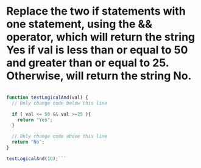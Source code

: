 # Replace the two if statements with one statement, using the && operator, which will return the string Yes if val is less than or equal to 50 and greater than or equal to 25. Otherwise, will return the string No.

````javascript

function testLogicalAnd(val) {
  // Only change code below this line

  if ( val <= 50 && val >=25 ){
    return "Yes";
  }

  // Only change code above this line
  return "No";
}

testLogicalAnd(10);```
````
